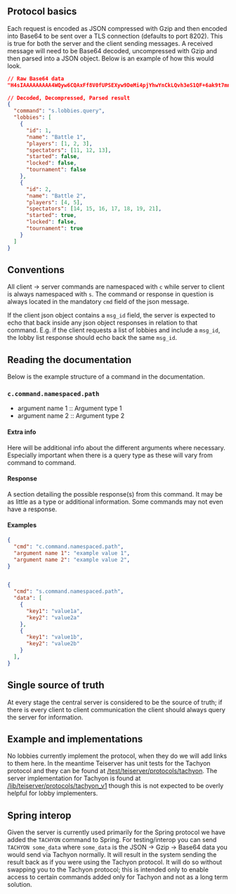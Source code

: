 ## Protocol basics
Each request is encoded as JSON compressed with Gzip and then encoded into Base64 to be sent over a TLS connection (defaults to port 8202). This is true for both the server and the client sending messages. A received message will need to be Base64 decoded, uncompressed with Gzip and then parsed into a JSON object. Below is an example of how this would look.

```json
// Raw Base64 data
"H4sIAAAAAAAAA4WQyw6CQAxFf8V0fUPSEXyw9DeMi4pjYhwYnCkLQvh3eS1QF+6ak9t7mnZ0FVVnI+Xnjh43yhnkfPG0w3gXFy2oktJSTqcpuGEC1U5aG8YdhsH2Aoq1LVTUz5DBBjxxlaCrLvVNGPsqXVCPWWv+aM2HNkX2I03BGXgH3oMP4CMMrw/Q0Hz5R9IPkcKXpVRDhGKyfCN5NTa01L8Bu8SyUR8BAAA="

// Decoded, Decompressed, Parsed result
{
  "command": "s.lobbies.query",
  "lobbies": [
    {
      "id": 1,
      "name": "Battle 1",
      "players": [1, 2, 3],
      "spectators": [11, 12, 13],
      "started": false,
      "locked": false,
      "tournament": false
    },
    {
      "id": 2,
      "name": "Battle 2",
      "players": [4, 5],
      "spectators": [14, 15, 16, 17, 18, 19, 21],
      "started": true,
      "locked": false,
      "tournament": true
    }
  ]
}
```

## Conventions
All client -> server commands are namespaced with `c` while server to client is always namespaced with `s`. The command or response in question is always located in the mandatory `cmd` field of the json message.

If the client json object contains a `msg_id` field, the server is expected to echo that back inside any json object responses in relation to that command. E.g. if the client requests a list of lobbies and include a `msg_id`, the lobby list response should echo back the same `msg_id`.

## Reading the documentation
Below is the example structure of a command in the documentation.

### `c.command.namespaced.path`
* argument name 1 :: Argument type 1
* argument name 2 :: Argument type 2

#### Extra info
Here will be additional info about the different arguments where necessary. Especially important when there is a query type as these will vary from command to command.

#### Response
A section detailing the possible response(s) from this command. It may be as little as a type or additional information. Some commands may not even have a response.

#### Examples
```json
{
  "cmd": "c.command.namespaced.path",
  "argument name 1": "example value 1",
  "argument name 2": "example value 2",
}


{
  "cmd": "s.command.namespaced.path",
  "data": [
    {
      "key1": "value1a",
      "key2": "value2a"
    },
    {
      "key1": "value1b",
      "key2": "value2b"
    }
  ],
}
```

## Single source of truth
At every stage the central server is considered to be the source of truth; if there is every client to client communication the client should always query the server for information.

## Example and implementations
No lobbies currently implement the protocol, when they do we will add links to them here. In the meantime Teiserver has unit tests for the Tachyon protocol and they can be found at [/test/teiserver/protocols/tachyon](/test/teiserver/protocols/tachyon). The server implementation for Tachyon is found at [/lib/teiserver/protocols/tachyon_v1](/lib/teiserver/protocols/tachyon_v1) though this is not expected to be overly helpful for lobby implementers.

## Spring interop
Given the server is currently used primarily for the Spring protocol we have added the `TACHYON` command to Spring. For testing/interop you can send `TACHYON some_data` where `some_data` is the JSON -> Gzip -> Base64 data you would send via Tachyon normally. It will result in the system sending the result back as if you were using the Tachyon protocol. It will do so without swapping you to the Tachyon protocol; this is intended only to enable access to certain commands added only for Tachyon and not as a long term solution.
